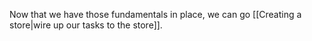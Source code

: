 Now that we have those fundamentals in place, we can go [[Creating a store|wire up our tasks to the store]].